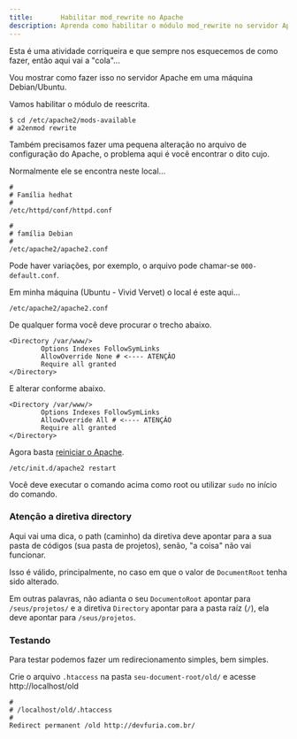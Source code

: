 ```yaml
---
title:       Habilitar mod_rewrite no Apache
description: Aprenda como habilitar o módulo mod_rewrite no servidor Apache
---
```


Esta é uma atividade corriqueira e que sempre nos esquecemos de como fazer, então aqui vai a "cola"...

Vou mostrar como fazer isso no servidor Apache em uma máquina Debian/Ubuntu.

Vamos habilitar o módulo de reescrita.

    $ cd /etc/apache2/mods-available
    # a2enmod rewrite

Também precisamos fazer uma pequena alteração no arquivo de configuração do Apache, o problema aqui é você encontrar o
dito cujo.

Normalmente ele se encontra neste local...

    #
    # Família hedhat
    #
    /etc/httpd/conf/httpd.conf

    #
    # família Debian
    #
    /etc/apache2/apache2.conf

Pode haver variações, por exemplo, o arquivo pode chamar-se `000-default.conf`.

Em minha máquina (Ubuntu - Vivid Vervet) o local é este aqui...

    /etc/apache2/apache2.conf

De qualquer forma você deve procurar o trecho abaixo.

    <Directory /var/www/>
            Options Indexes FollowSymLinks
            AllowOverride None # <---- ATENÇÂO
            Require all granted
    </Directory>

E alterar conforme abaixo.

    <Directory /var/www/>
            Options Indexes FollowSymLinks
            AllowOverride All # <---- ATENÇÂO
            Require all granted
    </Directory>

Agora basta [reiniciar o Apache](/linux/apache-como-reiniciar-servidor-apache/).

    /etc/init.d/apache2 restart

Você deve executar o comando acima como root ou utilizar `sudo` no início do comando.


### Atenção a diretiva directory

Aqui vai uma dica, o path (caminho) da diretiva deve apontar para a sua pasta de códigos (sua pasta de projetos),
senão, "a coisa" não vai funcionar.

Isso é válido, principalmente, no caso em que o valor de `DocumentRoot` tenha sido alterado.

Em outras palavras, não adianta o seu `DocumentoRoot` apontar para `/seus/projetos/` e a diretiva `Directory` apontar 
para a pasta raíz (`/`), ela deve apontar para `/seus/projetos`.


### Testando

Para testar podemos fazer um redirecionamento simples, bem simples.

Crie o arquivo `.htaccess` na pasta `seu-document-root/old/` e acesse http://localhost/old

    #
    # /localhost/old/.htaccess
    #
    Redirect permanent /old http://devfuria.com.br/
